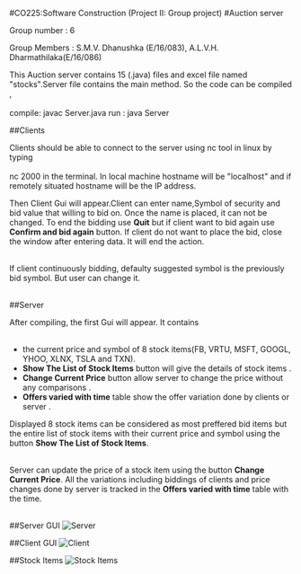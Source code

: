 
#CO225:Software Construction (Project II: Group project)
#Auction server

Group number  : 6

Group Members : S.M.V. Dhanushka (E/16/083), A.L.V.H. Dharmathilaka(E/16/086)
				  				
This Auction server contains 15 (.java) files and excel file named "stocks".Server file contains the main method. So the code can be compiled ,<br/><br/>
compile: javac Server.java
run    : java Server
		
##Clients

Clients should be able to connect to the server using nc tool in linux by typing  <br/><br/>
nc <hostname> 2000 in the terminal.
In local machine hostname will be "localhost" and if remotely situated hostname will be the IP address.

Then Client Gui will appear.Client can enter name,Symbol of security and bid value that willing to bid on. Once the name is placed, it can not be changed. To end the bidding use **Quit** but if client want to bid again use **Confirm and bid again** button. If client do not want to place the bid, close the window after entering data. It will end the action. <br/><br/>

If client continuously bidding, defaulty suggested symbol is the previously bid symbol. But user can change it. <br/><br/>

##Server

After compiling, the first Gui will appear. It contains <br/><br/>
 * the current price and symbol of 8 stock items(FB, VRTU, MSFT, GOOGL, YHOO, XLNX, TSLA and TXN).
 * **Show The List of Stock Items** button will give the details of  stock items .
 * **Change Current Price** button allow server to change the price without any comparisons .
 * **Offers varied with time** table show the offer variation done by clients or server .

Displayed 8 stock items can be considered as most preffered bid items but the entire list of stock items with their current price and symbol using the button **Show The List of Stock Items**.<br/><br/>

Server can update the price of a stock item using the button **Change Current Price**. All the variations including biddings of clients and price changes done by server is tracked in the **Offers varied with time** table with the time.<br/><br/>

##Server GUI
![Server](https://github.com/viradhanus/Auction-server/blob/master/Images/Screenshot%20from%202020-07-13%2000-36-03.png "Server")

##Client GUI
![Client](https://github.com/viradhanus/Auction-server/blob/master/Images/Screenshot%20from%202020-07-13%2000-35-53.png "Client")

##Stock Items
![Stock Items](https://github.com/viradhanus/Auction-server/blob/master/Images/Screenshot%20from%202020-07-13%2000-33-47.png "Stock Items")

